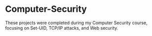 # Computer-Security

These projects were completed during my Computer Security course, focusing on Set-UID, TCP/IP attacks, and Web security.
